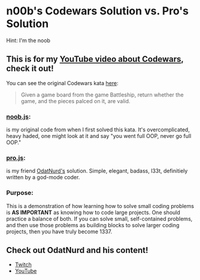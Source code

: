 # n00b's Codewars Solution vs. Pro's Solution
Hint: I'm the noob

## This is for my  [YouTube video about Codewars](https://www.youtube.com/watch?v=wTIcR4GxQrI), check it out!
You can see the original Codewars kata [here](https://www.codewars.com/kata/52bb6539a4cf1b12d90005b7):
<br>
> Given a game board from the game Battleship, return whether the game, and the pieces palced on it, are valid.

### [noob.js](/noob.js):
is my original code from when I first solved this kata. It's overcomplicated, heavy haded, one might look at it and say "you went full OOP, never go full OOP."
### [pro.js](/pro.js):
is my friend [OdatNurd's](https://github.com/OdatNurd) solution. Simple, elegant, badass, l33t, definitiely written by a god-mode coder.

### Purpose:
This is a demonstration of how learning how to solve small coding problems is **AS IMPORTANT** as knowing how to code large projects. One should practice a balance of both. If you can solve small, self-contained problems, and then use those problems as building blocks to solve larger coding projects, then you have truly become 1337.

## Check out OdatNurd and his content!
- [Twitch](https://www.twitch.tv/odatnurd)
- [YouTube](https://www.youtube.com/@OdatNurd)
